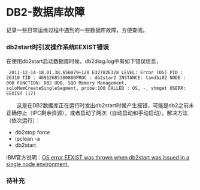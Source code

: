 # DB2-数据库故障
记录一些日常运维过程中遇到的一些数据库故障，方便查阅。 
### db2start时引发操作系统EEXIST错误
在使用db2start启动数据库时候，db2diag.log中有如下错误信息，
```
 2011-12-14-18.01.38.656079+120 E32782E328 LEVEL: Error (OS) PID : 26310 TID : 46912685380880PROC : db2star2 INSTANCE: tamdbi02 NODE : 000 FUNCTION: DB2 UDB, SQO Memory Management, sqloMemCreateSingleSegment, probe:100 CALLED : OS, -, shmget OSERR: EEXIST (17) 
 ```
&#8195;&#8195;这是在DB2数据库正在运行时发出db2start时候产生报错，可能是db2之前未正确停止（IPC剩余资源），或者启动了两次（自动启动和手动启动）。解决方法（依次运行）：
- db2stop force
- ipclean -a
- db2start

IBM官方说明：[OS error EEXIST was thrown when db2start was issued in a single node environment.](https://www.ibm.com/support/pages/os-error-eexist-was-thrown-when-db2start-was-issued-single-node-environment)

### 待补充
